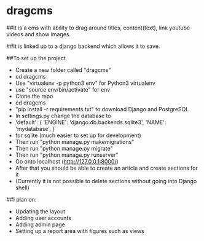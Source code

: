 # dragcms

##It is a cms with ability to drag around titles, content(text), link youtube videos and show images.

##It is linked up to a django backend which allows it to save.


##To set up the project

* Create a new folder called "dragcms"
* cd dragcms
* Use "virtualenv -p python3 env" for Python3 virtualenv
* use "source env/bin/activate" for env
* Clone the repo
* cd dragcms
* "pip install -r requirements.txt" to download Django and PostgreSQL
* In settings.py change the database to
* 'default': {
        'ENGINE': 'django.db.backends.sqlite3',
        'NAME': 'mydatabase',
    }
* for sqlite (much easier to set up for development)
* Then run "python manage.py makemigrations"
* Then run "python manage.py migrate"
* Then run "python manage.py runserver"
* Go onto localhost (http://127.0.0.1:8000/)
* After that you should be able to create an article and create sections for it
* (Currently it is not possible to delete sections without going into Django shell)



##I plan on:
* Updating the layout
* Adding user accounts
* Adding admin page
* Setting up a report area with figures such as views

